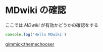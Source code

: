 ﻿# MDwiki の確認

ここでは *MDwiki* が有効かどうかの確認をする

```javascript
console.log('Hello MDwiki')
```







[gimmick:themechooser](flatly)